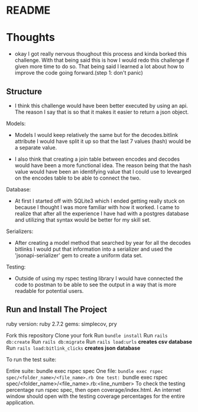 # README

# Thoughts
- okay I got really nervous thoughout this process and kinda borked this challenge. With that being said this is how I would redo this challenge if given more time to do so. That being said I learned a lot about how to improve the code going forward.(step 1: don't panic)

## Structure
- I think this challenge would have been better executed by using an api. The reason I say that is so that it makes it easier to return a json object. 

Models:
- Models I would keep relatively the same but for the decodes.bitlink attribute I would have split it up so that the last 7 values (hash) would be a separate value.

- I also think that creating a join table between encodes and decodes would have been a more functional idea. The reason being that the hash value would have been an identifying value that I could use to levearged on the encodes table to be able to connect the two.

Database:
- At first I started off with SQLite3 which I ended getting really stuck on because I thought I was more familiar with how it worked. I came to realize that after all the experience I have had with a postgres database and utilizing that syntax would be better for my skill set. 

Serializers:
- After creating a model method that searched by year for all the decodes bitlinks I would put that information into a serializer and used the 'jsonapi-serializer' gem to create a uniform data set.

Testing:
- Outside of using my rspec testing library I would have connected the code to postman to be able to see the output in a way that is more readable for potential users.


## Run and Install The Project
ruby version: ruby 2.7.2 gems: simplecov, pry

Fork this repository Clone your fork 
Run `bundle install`
Run `rails db:create`
Run `rails db:migrate`
Run `rails load:urls` **creates csv database**
Run `rails load:bitlink_clicks` **creates json database**

To run the test suite:

Entire suite: bundle exec rspec spec
One file: `bundle exec rspec spec/<folder_name>/<file_name>.rb
One test: `bundle exec rspec spec/<folder_name>/<file_name>.rb:<line_number>
To check the testing percentage run rspec spec, then open coverage/index.html. An internet window should open with the testing coverage percentages for the entire application.